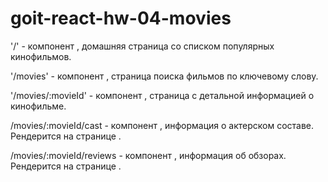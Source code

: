 # goit-react-hw-04-movies

'/' - компонент <HomePage>, домашняя страница со списком популярных кинофильмов.

'/movies' - компонент <MoviesPage>, страница поиска фильмов по ключевому слову.

'/movies/:movieId' - компонент <MovieDetailsPage>, страница с детальной
информацией о кинофильме.

/movies/:movieId/cast - компонент <Cast>, информация о актерском составе.
Рендерится на странице <MovieDetailsPage>.

/movies/:movieId/reviews - компонент <Reviews>, информация об обзорах.
Рендерится на странице <MovieDetailsPage>.
